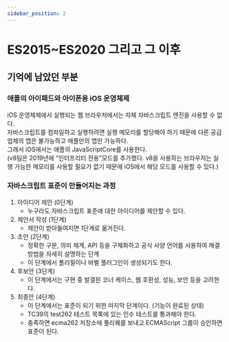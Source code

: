 ```yaml
---
sidebar_position: 2
---
```


# ES2015~ES2020 그리고 그 이후

## 기억에 남았던 부분

### 애플의 아이패드와 아이폰용 iOS 운영체제

iOS 운영체제에서 실행되는 웹 브라우저에서는 자체 자바스크립트 엔진을 사용할 수 없다.  
자바스크립트를 컴파일하고 실행하려면 실행 메모리를 할당해야 하기 때문에 다른 공급 업체의 앱은 불가능하고 애플만의 앱만 가능하다.  
그래서 iOS에서는 애플의 JavaScriptCore를 사용한다.  
(v8팀은 2019년에 "인터프리터 전용"모드를 추가했다. v8을 사용하는 브라우저는 실행 가능한 메모리를 사용할 필요가 없기 때문에 iOS에서 해당 모드를 사용할 수 있다.)

### 자바스크립트 표준이 만들어지는 과정

1. 아이디어 제안 (0단계)
   - 누구라도 자바스크립트 표준에 대한 아이디어를 제안할 수 있다.
2. 제안서 작성 (1단계)
   - 제안이 받아들여지면 1단계로 옮겨진다.
3. 초안 (2단계)
   - 정확한 구문, 의미 체계, API 등을 구체화하고 공식 사양 언어를 사용하여 해결 방법을 자세히 설명하는 단계
   - 이 단계에서 폴리필이나 바벨 플러그인이 생성되기도 한다.
4. 후보안 (3단계)
   - 이 단계에서는 구현 중 발결된 코너 케이스, 웹 호환성, 성능, 보안 등을 고려한다.
5. 최종안 (4단계)
   - 이 단계에서는 표준이 되기 위한 마지막 단계이다. (기능이 완료된 상태)
   - TC39의 test262 테스트 목록에 있는 인수 테스트를 통과해야 한다.
   - 충족하면 ecma262 저장소에 풀리퀘를 보내고 ECMAScript 그룹이 승인하면 표준이 된다.
